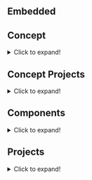 ## Embedded

## Concept
<details>
<summary>Click to expand!</summary>
   
   [- INO-EEPROM](https://github.com/Dushyantsingh-ds/embedded/blob/main/Projects/INO-EEPROM.md) <br>
   
</details>   

## Concept Projects
<details>
<summary>Click to expand!</summary>
   
[- Finding I2C connected devices](https://github.com/Dushyantsingh-ds/dotnet-api/blob/main/README.md) </br>
[- I2C connect 20x4 LCD(LiquidCrystalDisplay) ](https://github.com/Dushyantsingh-ds/embedded/blob/main/Projects/I2C%20connect%2020x4%20LCD(LiquidCrystalDisplay)%20with%20Ardunio.md  )  </br>
[- I2C connect 4 Button Keypad with Ardunio]( https://github.com/Dushyantsingh-ds/embedded/blob/main/Projects/I2C%20connect%204%20Button%20Keypad%20with%20Ardunio.md )</br>
[- Serial communication with Voltage & Current Sensor ](https://github.com/Dushyantsingh-ds/embedded/blob/main/Projects/Serial%20communication%20with%20Voltage%20%26%20Current%20Sensor%20Mega%202650.md  )  </br>
[- Simple On-OFF push button with LED ]( https://github.com/Dushyantsingh-ds/embedded/blob/main/Projects/Simple%20On-OFF%20push%20button%20with%20LED.md)  </br>
 [- Single phase Square Wave Generator Up to 1MHz](https://github.com/Dushyantsingh-ds/embedded/blob/main/Projects/Square%20Wave%20Generator%20Up%20to%201MHz%20.md)</br>
 
</details>  

## Components
<details>
<summary>Click to expand!</summary>
   
### PHOTOCOUPLER/OCTOCOUPLER : Isolation
   
| Name | Pins | Input Pins | Output pins | Oprating Volts | Amps| ANODE/CATHODE/EMITTER/COLLECTOR/GATE |
| :--- | :---:|  :---:     |  :---:      |  :---:         | :---: |          :---:                      |
| TLP281 | 4  |   2        |     2       | 5 V-dc AN-CA   | 300 mah| 5-9 v-dc / EM-CL |
| TLP281-4 | 16 | 8 | 8 | 5V-dc AN-CA |  300 mah | 5-9 v-dc / EM-CL   |
   
### Driver IC: Motor Driver/ Realy Driver : 

| Name | Pins | Input Pins | Output pins | Oprating Volts | Amps| ANODE/CATHODE/EMITTER/COLLECTOR/GATE |
| :--- | :---:|  :---:     |  :---:      |  :---:         | :---: |          :---:                      |
| ULN2003 | 16  |   8       |     8       | 5 V-dc AN-CA   | 500 mah| 5-9 v-dc / EM-CL |
| ULN2803APG | 16  |   8       |     8       | 5 V-dc AN-CA   | 500 mah| 5-9 v-dc / EM-CL |

### I2C IC | Communcation IC/ IO expender 
| Name | Pins | Input Pins | Output pins | Oprating Volts | 
| :--- | :---:|  :---:     |  :---:      |  :---:         |
| PCF8574 | 16  |   8       |    4      | 5 V-dc AN-CA   |
   
   
   
</details>
   
   
## Projects
<details>
<summary>Click to expand!</summary>
  
### 1. IoT projects
   - Smart Agriculture System
   - Home Automation System.
   - Smart Garage Door 
   - Air Pollution Monitoring System
   - Smart Parking System
   - Smart Gas Leakage Detector Bot
   - Streetlight Monitoring System
   - Liquid Level Monitoring System
   - Smart Irrigation System
   - Mining Worker Safety Helmet
   - Covid face mask detection

### 2. Embedded Programming
   - Plc programming
   - HMI programming
   - Custom microcontroller circuits
   - VFD 
   - Encoders
   - wireless connectivity
   - I/O cards

### 3. Semiconductor
   - Single Phase Converter & Inverter
   - Three Phase Converter & Inverter
   - Solar Controller
   - DC controllers
   - Chargers

</details>
   
